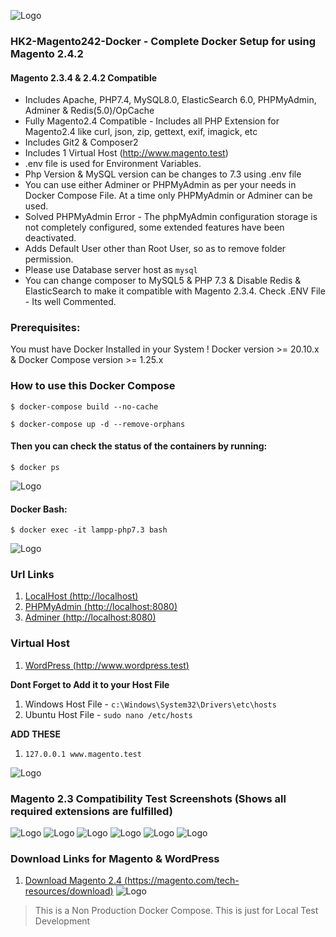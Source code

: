 ![Logo](docs/lamp.png)

### HK2-Magento242-Docker - Complete Docker Setup for using Magento 2.4.2

#### Magento 2.3.4 & 2.4.2 Compatible

-   Includes Apache, PHP7.4, MySQL8.0, ElasticSearch 6.0, PHPMyAdmin, Adminer & Redis(5.0)/OpCache
-   Fully Magento2.4 Compatible - Includes all PHP Extension for Magento2.4 like curl, json, zip, gettext, exif, imagick, etc
-   Includes Git2 & Composer2
-   Includes 1 Virtual Host (http://www.magento.test)
-   .env file is used for Environment Variables.
-   Php Version & MySQL version can be changes to 7.3 using .env file
-   You can use either Adminer or PHPMyAdmin as per your needs in Docker Compose File. At a time only PHPMyAdmin or Adminer can be used.
-   Solved PHPMyAdmin Error - The phpMyAdmin configuration storage is not completely configured, some extended features have been deactivated.
-   Adds Default User other than Root User, so as to remove folder permission.
-   Please use Database server host as `mysql`
-   You can change composer to MySQL5 & PHP 7.3 & Disable Redis & ElasticSearch to make it compatible with Magento 2.3.4. Check .ENV File - Its well Commented.

### Prerequisites:

You must have Docker Installed in your System ! Docker version >= 20.10.x & Docker Compose version >= 1.25.x

### How to use this Docker Compose

`$ docker-compose build --no-cache`

`$ docker-compose up -d --remove-orphans`

#### Then you can check the status of the containers by running:

`$ docker ps`

![Logo](docs/docker_ps.png)

#### Docker Bash:

`$ docker exec -it lampp-php7.3 bash`

![Logo](docs/docker_bash.png)

### Url Links

1. [LocalHost (http://localhost)](http://localhost 'Localhost')
2. [PHPMyAdmin (http://localhost:8080)](http://localhost:8080 'PHPMyAdmin')
3. [Adminer (http://localhost:8080)](http://localhost:8080 'Adminer')

### Virtual Host

1. [WordPress (http://www.wordpress.test)](http://www.wordpress.test 'WordPress')

**Dont Forget to Add it to your Host File**

1. Windows Host File - `c:\Windows\System32\Drivers\etc\hosts`
2. Ubuntu Host File - `sudo nano /etc/hosts`

**ADD THESE**

1. `127.0.0.1 www.magento.test`

![Logo](docs/CreateVirtualHost.png)

### Magento 2.3 Compatibility Test Screenshots (Shows all required extensions are fulfilled)

![Logo](docs/Magento.png)
![Logo](docs/Magento2.png)
![Logo](docs/Magento3.png)
![Logo](docs/Magento4.png)
![Logo](docs/Magento5.png)
![Logo](docs/Magento6.png)

### Download Links for Magento & WordPress

1. [Download Magento 2.4 (https://magento.com/tech-resources/download)](https://magento.com/tech-resources/download 'Download Magento 2.4')
   ![Logo](docs/MagentoDownload.png)

> This is a Non Production Docker Compose. This is just for Local Test Development
